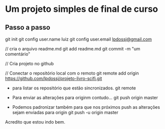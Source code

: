 # Um projeto simples de final de curso

## Passo a passo
git init
git config user.name luiz
git config user.email lpdossj@gmail.com

// cria o arquivo readme.md
git add readme.md
git commit -m "um comentário"

// Cria projeto no github

// Conectar o repositório local com o remoto
git remote add origin https://github.com/lpdossj/projeto-livro-scifi.git

- para listar os repositório que estão sincronizados.
git remote 

- Para enviar as alterações para originm contudo...
git push origin master

- Podemos padronizar também para que nos próximos push as alterações sejam enviadas para origin 
git push -u origin master

Acredito que estou indo bem.
